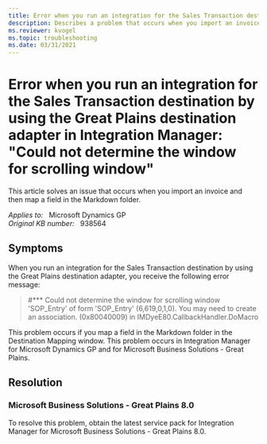 ```yaml
---
title: Error when you run an integration for the Sales Transaction destination by using the Great Plains destination adapter in Integration Manager
description: Describes a problem that occurs when you import an invoice and then map a field in the Markdown folder. A service pack is available that resolves this problem in Microsoft Business Solutions - Great Plains 8.0.
ms.reviewer: kvogel
ms.topic: troubleshooting
ms.date: 03/31/2021
---
```

# Error when you run an integration for the Sales Transaction destination by using the Great Plains destination adapter in Integration Manager: "Could not determine the window for scrolling window"

This article solves an issue that occurs when you import an invoice and then map a field in the Markdown folder.

_Applies to:_ &nbsp; Microsoft Dynamics GP  
_Original KB number:_ &nbsp; 938564

## Symptoms

When you run an integration for the Sales Transaction destination by using the Great Plains destination adapter, you receive the following error message:

> #*** Could not determine the window for scrolling window 'SOP_Entry' of form 'SOP_Entry' (6,619,0,1,0). You may need to create an association. (0x80040009) in IMDyeE80.CallbackHandler.DoMacro

This problem occurs if you map a field in the Markdown folder in the Destination Mapping window. This problem occurs in Integration Manager for Microsoft Dynamics GP and for Microsoft Business Solutions - Great Plains.

## Resolution

### Microsoft Business Solutions - Great Plains 8.0

To resolve this problem, obtain the latest service pack for Integration Manager for Microsoft Business Solutions - Great Plains 8.0.
